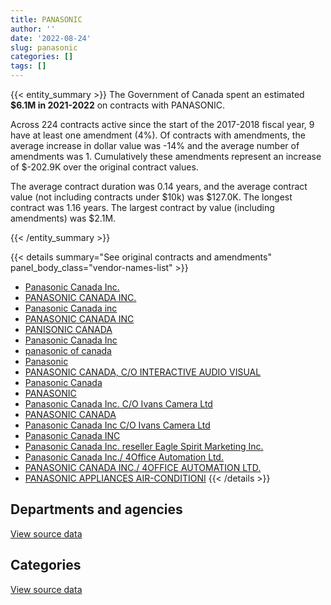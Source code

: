 ```yaml
---
title: PANASONIC
author: ''
date: '2022-08-24'
slug: panasonic
categories: []
tags: []
---
```


<script src="/rmarkdown-libs/htmlwidgets/htmlwidgets.js"></script>
<link href="/rmarkdown-libs/datatables-css/datatables-crosstalk.css" rel="stylesheet" />
<script src="/rmarkdown-libs/datatables-binding/datatables.js"></script>
<script src="/rmarkdown-libs/jquery/jquery-3.6.0.min.js"></script>
<link href="/rmarkdown-libs/dt-core-bootstrap/css/dataTables.bootstrap.min.css" rel="stylesheet" />
<link href="/rmarkdown-libs/dt-core-bootstrap/css/dataTables.bootstrap.extra.css" rel="stylesheet" />
<script src="/rmarkdown-libs/dt-core-bootstrap/js/jquery.dataTables.min.js"></script>
<script src="/rmarkdown-libs/dt-core-bootstrap/js/dataTables.bootstrap.min.js"></script>
<link href="/rmarkdown-libs/crosstalk/css/crosstalk.min.css" rel="stylesheet" />
<script src="/rmarkdown-libs/crosstalk/js/crosstalk.min.js"></script>
<script src="/rmarkdown-libs/htmlwidgets/htmlwidgets.js"></script>
<link href="/rmarkdown-libs/datatables-css/datatables-crosstalk.css" rel="stylesheet" />
<script src="/rmarkdown-libs/datatables-binding/datatables.js"></script>
<script src="/rmarkdown-libs/jquery/jquery-3.6.0.min.js"></script>
<link href="/rmarkdown-libs/dt-core-bootstrap/css/dataTables.bootstrap.min.css" rel="stylesheet" />
<link href="/rmarkdown-libs/dt-core-bootstrap/css/dataTables.bootstrap.extra.css" rel="stylesheet" />
<script src="/rmarkdown-libs/dt-core-bootstrap/js/jquery.dataTables.min.js"></script>
<script src="/rmarkdown-libs/dt-core-bootstrap/js/dataTables.bootstrap.min.js"></script>
<link href="/rmarkdown-libs/crosstalk/css/crosstalk.min.css" rel="stylesheet" />
<script src="/rmarkdown-libs/crosstalk/js/crosstalk.min.js"></script>

{{< entity_summary >}}
The Government of Canada spent an estimated **\$6.1M in 2021-2022** on contracts with PANASONIC.

Across 224 contracts active since the start of the 2017-2018 fiscal year, 9 have at least one amendment (4%). Of contracts with amendments, the average increase in dollar value was -14% and the average number of amendments was 1. Cumulatively these amendments represent an increase of \$-202.9K over the original contract values.

The average contract duration was 0.14 years, and the average contract value (not including contracts under \$10k) was \$127.0K. The longest contract was 1.16 years. The largest contract by value (including amendments) was \$2.1M.

{{< /entity_summary >}}

{{< details summary="See original contracts and amendments" panel_body_class="vendor-names-list" >}}
- [Panasonic Canada Inc.](https://search.open.canada.ca/en/ct/?sort=contract_value_f%20desc&page=1&search_text=%22Panasonic%20Canada%20Inc.%22)
- [PANASONIC CANADA INC.](https://search.open.canada.ca/en/ct/?sort=contract_value_f%20desc&page=1&search_text=%22PANASONIC%20CANADA%20INC.%22)
- [Panasonic Canada inc](https://search.open.canada.ca/en/ct/?sort=contract_value_f%20desc&page=1&search_text=%22Panasonic%20Canada%20inc%22)
- [PANASONIC CANADA INC](https://search.open.canada.ca/en/ct/?sort=contract_value_f%20desc&page=1&search_text=%22PANASONIC%20CANADA%20INC%22)
- [PANISONIC CANADA](https://search.open.canada.ca/en/ct/?sort=contract_value_f%20desc&page=1&search_text=%22PANISONIC%20CANADA%22)
- [Panasonic Canada Inc](https://search.open.canada.ca/en/ct/?sort=contract_value_f%20desc&page=1&search_text=%22Panasonic%20Canada%20Inc%22)
- [panasonic of canada](https://search.open.canada.ca/en/ct/?sort=contract_value_f%20desc&page=1&search_text=%22panasonic%20of%20canada%22)
- [Panasonic](https://search.open.canada.ca/en/ct/?sort=contract_value_f%20desc&page=1&search_text=%22Panasonic%22)
- [PANASONIC CANADA, C/O INTERACTIVE AUDIO VISUAL](https://search.open.canada.ca/en/ct/?sort=contract_value_f%20desc&page=1&search_text=%22PANASONIC%20CANADA%2c%20C%2fO%20INTERACTIVE%20AUDIO%20VISUAL%22)
- [Panasonic Canada](https://search.open.canada.ca/en/ct/?sort=contract_value_f%20desc&page=1&search_text=%22Panasonic%20Canada%22)
- [PANASONIC](https://search.open.canada.ca/en/ct/?sort=contract_value_f%20desc&page=1&search_text=%22PANASONIC%22)
- [Panasonic Canada Inc. C/O Ivans Camera Ltd](https://search.open.canada.ca/en/ct/?sort=contract_value_f%20desc&page=1&search_text=%22Panasonic%20Canada%20Inc.%20C%2fO%20Ivans%20Camera%20Ltd%22)
- [PANASONIC CANADA](https://search.open.canada.ca/en/ct/?sort=contract_value_f%20desc&page=1&search_text=%22PANASONIC%20CANADA%22)
- [Panasonic Canada Inc C/O Ivans Camera Ltd](https://search.open.canada.ca/en/ct/?sort=contract_value_f%20desc&page=1&search_text=%22Panasonic%20Canada%20Inc%20C%2fO%20Ivans%20Camera%20Ltd%22)
- [Panasonic Canada INC](https://search.open.canada.ca/en/ct/?sort=contract_value_f%20desc&page=1&search_text=%22Panasonic%20Canada%20INC%22)
- [Panasonic Canada Inc. reseller Eagle Spirit Marketing Inc.](https://search.open.canada.ca/en/ct/?sort=contract_value_f%20desc&page=1&search_text=%22Panasonic%20Canada%20Inc.%20reseller%20Eagle%20Spirit%20Marketing%20Inc.%22)
- [Panasonic Canada Inc./ 4Office Automation Ltd.](https://search.open.canada.ca/en/ct/?sort=contract_value_f%20desc&page=1&search_text=%22Panasonic%20Canada%20Inc.%2f%204Office%20Automation%20Ltd.%22)
- [PANASONIC CANADA INC./ 4OFFICE AUTOMATION LTD.](https://search.open.canada.ca/en/ct/?sort=contract_value_f%20desc&page=1&search_text=%22PANASONIC%20CANADA%20INC.%2f%204OFFICE%20AUTOMATION%20LTD.%22)
- [PANASONIC APPLIANCES AIR-CONDITIONI](https://search.open.canada.ca/en/ct/?sort=contract_value_f%20desc&page=1&search_text=%22PANASONIC%20APPLIANCES%20AIR-CONDITIONI%22)
{{< /details >}}

## Departments and agencies

<div id="htmlwidget-1" style="width:100%;height:auto;" class="datatables html-widget"></div>
<script type="application/json" data-for="htmlwidget-1">{"x":{"style":"bootstrap","filter":"none","vertical":false,"data":[["<a href=\"/departments/aafc-aac/\">Agriculture and Agri-Food Canada<\/a>","<a href=\"/departments/cbsa-asfc/\">Canada Border Services Agency<\/a>","<a href=\"/departments/cic/\">Immigration, Refugees and Citizenship Canada<\/a>","<a href=\"/departments/cics-scic/\">Canadian Intergovernmental Conference Secretariat<\/a>","<a href=\"/departments/cra-arc/\">Canada Revenue Agency<\/a>","<a href=\"/departments/csps-efpc/\">Canada School of Public Service<\/a>","<a href=\"/departments/dfatd-maecd/\">Global Affairs Canada<\/a>","<a href=\"/departments/dnd-mdn/\">National Defence<\/a>","<a href=\"/departments/irb-cisr/\">Immigration and Refugee Board of Canada<\/a>","<a href=\"/departments/jus/\">Department of Justice Canada<\/a>","<a href=\"/departments/nrcan-rncan/\">Natural Resources Canada<\/a>","<a href=\"/departments/osfi-bsif/\">Office of the Superintendent of Financial Institutions Canada<\/a>","<a href=\"/departments/pc/\">Parks Canada<\/a>","<a href=\"/departments/ppsc-sppc/\">Public Prosecution Service of Canada<\/a>","<a href=\"/departments/ps-sp/\">Public Safety Canada<\/a>","<a href=\"/departments/pwgsc-tpsgc/\">Public Services and Procurement Canada<\/a>","<a href=\"/departments/rcmp-grc/\">Royal Canadian Mounted Police<\/a>","<a href=\"/departments/vac-acc/\">Veterans Affairs Canada<\/a>"],[null,null,25316.34,null,null,null,148438.12,42107.76,null,null,null,null,null,17619.18,null,61689.16,5657990.22,null],[41252.07,null,16428.69,null,59198.16,null,599731.27,58554.09,null,null,1545.72,52006.32,null,null,19716.07,58420.58,6021098.06,null],[null,null,null,null,20267.79,null,447336.07,null,74578.31,64926.24,9727.39,null,null,null,null,null,4792498.89,null],[null,19917.85,null,10042.88,null,20255.25,55586.73,58840.91,null,null,null,63969.43,15620.85,null,null,null,5861751.66,24807.8]],"container":"<table class=\"table table-striped table-hover row-border order-column display\">\n  <thead>\n    <tr>\n      <th>Department<\/th>\n      <th>2018-2019<\/th>\n      <th>2019-2020<\/th>\n      <th>2020-2021<\/th>\n      <th>2021-2022<\/th>\n    <\/tr>\n  <\/thead>\n<\/table>","options":{"order":[[4,"desc"]],"pageLength":10,"autoWidth":true,"columnDefs":[{"targets":1,"render":"function(data, type, row, meta) {\n    return type !== 'display' ? data : DTWidget.formatCurrency(data, \"$\", 2, 3, \",\", \".\", true, null);\n  }"},{"targets":2,"render":"function(data, type, row, meta) {\n    return type !== 'display' ? data : DTWidget.formatCurrency(data, \"$\", 2, 3, \",\", \".\", true, null);\n  }"},{"targets":3,"render":"function(data, type, row, meta) {\n    return type !== 'display' ? data : DTWidget.formatCurrency(data, \"$\", 2, 3, \",\", \".\", true, null);\n  }"},{"targets":4,"render":"function(data, type, row, meta) {\n    return type !== 'display' ? data : DTWidget.formatCurrency(data, \"$\", 2, 3, \",\", \".\", true, null);\n  }"},{"width":"16%","targets":[1,2,3,4]},{"className":"dt-right","targets":[1,2,3,4]}],"orderClasses":false}},"evals":["options.columnDefs.0.render","options.columnDefs.1.render","options.columnDefs.2.render","options.columnDefs.3.render"],"jsHooks":[]}</script>
<p class="text-right">
<a href="https://github.com/GoC-Spending/contracts-data/tree/main/data/out/vendors/panasonic/summary_by_fiscal_year_by_department.csv" class="source-data-link btn btn-link">View source data</a>
</p>

## Categories

<div id="htmlwidget-2" style="width:100%;height:auto;" class="datatables html-widget"></div>
<script type="application/json" data-for="htmlwidget-2">{"x":{"style":"bootstrap","filter":"none","vertical":false,"data":[["<a href=\"/categories/1_facilities_and_construction/\">Facilities and construction<\/a>","<a href=\"/categories/10_office_management/\">Office management<\/a>","<a href=\"/categories/11_defence/\">Defence<\/a>","<a href=\"/categories/3_information_technology/\">Information technology<\/a>","<a href=\"/categories/5_transportation_and_logistics/\">Transportation and logistics<\/a>"],[null,null,42107.76,5400026.6,511026.43],[null,null,58554.09,6335852.4,533544.54],[137655,null,null,4881082.02,390597.67],[null,10042.88,58840.91,5854124.91,207784.66]],"container":"<table class=\"table table-striped table-hover row-border order-column display\">\n  <thead>\n    <tr>\n      <th>Category<\/th>\n      <th>2018-2019<\/th>\n      <th>2019-2020<\/th>\n      <th>2020-2021<\/th>\n      <th>2021-2022<\/th>\n    <\/tr>\n  <\/thead>\n<\/table>","options":{"order":[[4,"desc"]],"dom":"t","pageLength":30,"autoWidth":true,"columnDefs":[{"targets":1,"render":"function(data, type, row, meta) {\n    return type !== 'display' ? data : DTWidget.formatCurrency(data, \"$\", 2, 3, \",\", \".\", true, null);\n  }"},{"targets":2,"render":"function(data, type, row, meta) {\n    return type !== 'display' ? data : DTWidget.formatCurrency(data, \"$\", 2, 3, \",\", \".\", true, null);\n  }"},{"targets":3,"render":"function(data, type, row, meta) {\n    return type !== 'display' ? data : DTWidget.formatCurrency(data, \"$\", 2, 3, \",\", \".\", true, null);\n  }"},{"targets":4,"render":"function(data, type, row, meta) {\n    return type !== 'display' ? data : DTWidget.formatCurrency(data, \"$\", 2, 3, \",\", \".\", true, null);\n  }"},{"width":"16%","targets":[1,2,3,4]},{"className":"dt-right","targets":[1,2,3,4]}],"orderClasses":false,"lengthMenu":[10,25,30,50,100]}},"evals":["options.columnDefs.0.render","options.columnDefs.1.render","options.columnDefs.2.render","options.columnDefs.3.render"],"jsHooks":[]}</script>
<p class="text-right">
<a href="https://github.com/GoC-Spending/contracts-data/tree/main/data/out/vendors/panasonic/summary_by_fiscal_year_by_category.csv" class="source-data-link btn btn-link">View source data</a>
</p>
